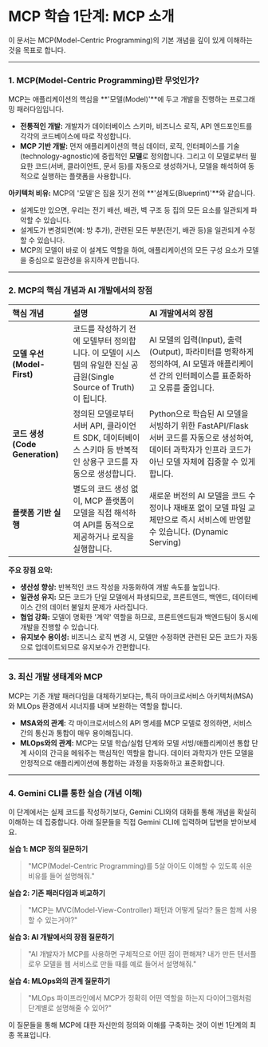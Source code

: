 # MCP 학습 1단계: MCP 소개

이 문서는 MCP(Model-Centric Programming)의 기본 개념을 깊이 있게 이해하는 것을 목표로 합니다.

---

### 1. MCP(Model-Centric Programming)란 무엇인가?

MCP는 애플리케이션의 핵심을 **'모델(Model)'**에 두고 개발을 진행하는 프로그래밍 패러다임입니다.

- **전통적인 개발:** 개발자가 데이터베이스 스키마, 비즈니스 로직, API 엔드포인트를 각각의 코드베이스에 따로 작성합니다.
- **MCP 기반 개발:** 먼저 애플리케이션의 핵심 데이터, 로직, 인터페이스를 기술(technology-agnostic)에 중립적인 **모델**로 정의합니다. 그리고 이 모델로부터 필요한 코드(서버, 클라이언트, 문서 등)를 자동으로 생성하거나, 모델을 해석하여 동적으로 실행하는 플랫폼을 사용합니다.

**아키텍처 비유:**
MCP의 '모델'은 집을 짓기 전의 **'설계도(Blueprint)'**와 같습니다.
- 설계도만 있으면, 우리는 전기 배선, 배관, 벽 구조 등 집의 모든 요소를 일관되게 파악할 수 있습니다.
- 설계도가 변경되면(예: 방 추가), 관련된 모든 부분(전기, 배관 등)을 일관되게 수정할 수 있습니다.
- MCP의 모델이 바로 이 설계도 역할을 하여, 애플리케이션의 모든 구성 요소가 모델을 중심으로 일관성을 유지하게 만듭니다.

---

### 2. MCP의 핵심 개념과 AI 개발에서의 장점

| 핵심 개념 | 설명 | AI 개발에서의 장점 |
| :--- | :--- | :--- |
| **모델 우선(Model-First)** | 코드를 작성하기 전에 모델부터 정의합니다. 이 모델이 시스템의 유일한 진실 공급원(Single Source of Truth)이 됩니다. | AI 모델의 입력(Input), 출력(Output), 파라미터를 명확하게 정의하여, AI 모델과 애플리케이션 간의 인터페이스를 표준화하고 오류를 줄입니다. |
| **코드 생성(Code Generation)** | 정의된 모델로부터 서버 API, 클라이언트 SDK, 데이터베이스 스키마 등 반복적인 상용구 코드를 자동으로 생성합니다. | Python으로 학습된 AI 모델을 서빙하기 위한 FastAPI/Flask 서버 코드를 자동으로 생성하여, 데이터 과학자가 인프라 코드가 아닌 모델 자체에 집중할 수 있게 합니다. |
| **플랫폼 기반 실행** | 별도의 코드 생성 없이, MCP 플랫폼이 모델을 직접 해석하여 API를 동적으로 제공하거나 로직을 실행합니다. | 새로운 버전의 AI 모델을 코드 수정이나 재배포 없이 모델 파일 교체만으로 즉시 서비스에 반영할 수 있습니다. (Dynamic Serving) |

**주요 장점 요약:**
- **생산성 향상:** 반복적인 코드 작성을 자동화하여 개발 속도를 높입니다.
- **일관성 유지:** 모든 코드가 단일 모델에서 파생되므로, 프론트엔드, 백엔드, 데이터베이스 간의 데이터 불일치 문제가 사라집니다.
- **협업 강화:** 모델이 명확한 '계약' 역할을 하므로, 프론트엔드팀과 백엔드팀이 동시에 개발을 진행할 수 있습니다.
- **유지보수 용이성:** 비즈니스 로직 변경 시, 모델만 수정하면 관련된 모든 코드가 자동으로 업데이트되므로 유지보수가 간편합니다.

---

### 3. 최신 개발 생태계와 MCP

MCP는 기존 개발 패러다임을 대체하기보다는, 특히 마이크로서비스 아키텍처(MSA)와 MLOps 환경에서 시너지를 내며 보완하는 역할을 합니다.

- **MSA와의 관계:** 각 마이크로서비스의 API 명세를 MCP 모델로 정의하면, 서비스 간의 통신과 통합이 매우 용이해집니다.
- **MLOps와의 관계:** MCP는 모델 학습/실험 단계와 모델 서빙/애플리케이션 통합 단계 사이의 간극을 메워주는 핵심적인 역할을 합니다. 데이터 과학자가 만든 모델을 안정적으로 애플리케이션에 통합하는 과정을 자동화하고 표준화합니다.

---

### 4. Gemini CLI를 통한 실습 (개념 이해)

이 단계에서는 실제 코드를 작성하기보다, Gemini CLI와의 대화를 통해 개념을 확실히 이해하는 데 집중합니다. 아래 질문들을 직접 Gemini CLI에 입력하며 답변을 받아보세요.

**실습 1: MCP 정의 질문하기**
> "MCP(Model-Centric Programming)를 5살 아이도 이해할 수 있도록 쉬운 비유를 들어 설명해줘."

**실습 2: 기존 패러다임과 비교하기**
> "MCP는 MVC(Model-View-Controller) 패턴과 어떻게 달라? 둘은 함께 사용할 수 있는거야?"

**실습 3: AI 개발에서의 장점 질문하기**
> "AI 개발자가 MCP를 사용하면 구체적으로 어떤 점이 편해져? 내가 만든 텐서플로우 모델을 웹 서비스로 만들 때를 예로 들어서 설명해줘."

**실습 4: MLOps와의 관계 질문하기**
> "MLOps 파이프라인에서 MCP가 정확히 어떤 역할을 하는지 다이어그램처럼 단계별로 설명해줄 수 있어?"

이 질문들을 통해 MCP에 대한 자신만의 정의와 이해를 구축하는 것이 이번 1단계의 최종 목표입니다.
